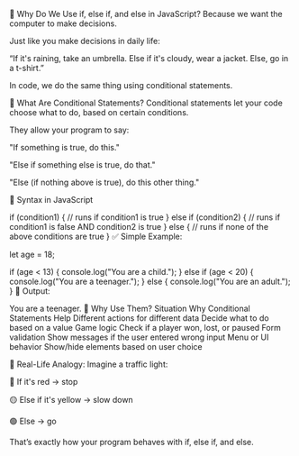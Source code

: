 🤔 Why Do We Use if, else if, and else in JavaScript?
Because we want the computer to make decisions.

Just like you make decisions in daily life:

“If it's raining, take an umbrella. Else if it's cloudy, wear a jacket. Else, go in a t-shirt.”

In code, we do the same thing using conditional statements.

🧠 What Are Conditional Statements?
Conditional statements let your code choose what to do, based on certain conditions.

They allow your program to say:

"If something is true, do this."

"Else if something else is true, do that."

"Else (if nothing above is true), do this other thing."

🔧 Syntax in JavaScript

if (condition1) {
  // runs if condition1 is true
} else if (condition2) {
  // runs if condition1 is false AND condition2 is true
} else {
  // runs if none of the above conditions are true
}
✅ Simple Example:

let age = 18;

if (age < 13) {
  console.log("You are a child.");
} else if (age < 20) {
  console.log("You are a teenager.");
} else {
  console.log("You are an adult.");
}
🧾 Output:

You are a teenager.
🧠 Why Use Them?
Situation	Why Conditional Statements Help
Different actions for different data	Decide what to do based on a value
Game logic	Check if a player won, lost, or paused
Form validation	Show messages if the user entered wrong input
Menu or UI behavior	Show/hide elements based on user choice

🧍 Real-Life Analogy:
Imagine a traffic light:

🔴 If it's red → stop

🟡 Else if it's yellow → slow down

🟢 Else → go

That’s exactly how your program behaves with if, else if, and else.